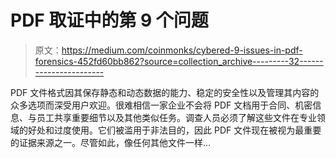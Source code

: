 # PDF 取证中的第 9 个问题

> 原文：<https://medium.com/coinmonks/cybered-9-issues-in-pdf-forensics-452fd60bb862?source=collection_archive---------32----------------------->

PDF 文件格式因其保存静态和动态数据的能力、稳定的安全性以及管理其内容的众多选项而深受用户欢迎。很难相信一家企业不会将 PDF 文档用于合同、机密信息、与员工共享重要细节以及其他类似任务。调查人员必须了解这些文件在专业领域的好处和过度使用。它们被滥用于非法目的，因此 PDF 文件现在被视为最重要的证据来源之一。尽管如此，像任何其他文件一样…